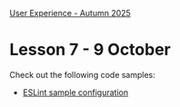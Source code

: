 [User Experience - Autumn 2025](https://github.com/arturomorarioja-kea/WD_UX_E25/blob/main/README.md)

# Lesson 7 - 9 October

[-> local and session storage]: #
[  -> prescribe stored Music CDs]: #
[-> json-server. Also HTTP methods for POST, PUT, DELETE]: #
[  -> Towns]: #
[-> White Space exercise]: #
[-> Food repo]: #
[ -> Style anchors and dialog close button]: #
[ -> Meal card: use template and cloneNode]: #
[ -> Iterate]: #
[ -> Favicon]: #
[ -> Individual page]: #
 
[## Homework]: #
[Check out the following slide decks on Itslearning:]: #
[- **npm**]: #
[- **ESLint**]: #
[- **JavaScript: Further Features**, focused on the Web Storage section (slides 3 and 4)]: #
[- **JavaScript: API Consumption**, specifically HTTP Methods and Status Codes (slide 23)]: #

Check out the following code samples:
- [ESLint sample configuration](https://github.com/arturomorarioja/eslint_sample)
  
[- Towns(https://github.com/arturomorarioja/js_towns). Example of json-server(https://www.npmjs.com/package/json-server)]: #

[- Apply ESLint to your existing projects and to any new project from now on]: #
[- Rework the music CDs exercise(https://github.com/arturomorarioja/kea_js_music_cds_solution) but now storing the information in local storage.]: #
[- Keep working on the pending First Mandatory Assignment exercises]: #
